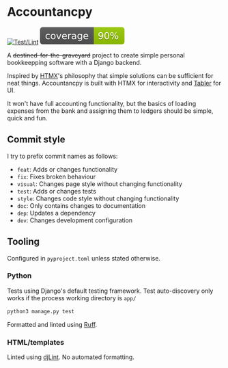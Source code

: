 # Accountancpy

[![Test/Lint](https://github.com/Encephala/accountancpy/actions/workflows/test.yml/badge.svg)](https://github.com/Encephala/accountancpy/actions/workflows/test.yml)
![Coverage](media/coverage.svg)

A ~~destined-for-the-graveyard~~ project to create simple personal
bookkeepping software with a Django backend.

Inspired by [HTMX](https://htmx.org/)'s philosophy that simple solutions can be sufficient for neat things.
Accountancpy is built with HTMX for interactivity and [Tabler](https://tabler.io/) for UI.

It won't have full accounting functionality, but the basics of loading expenses
from the bank and assigning them to ledgers should be simple, quick and fun.

## Commit style

I try to prefix commit names as follows:

- `feat`: Adds or changes functionality
- `fix`: Fixes broken behaviour
- `visual`: Changes page style without changing functionality
- `test`: Adds or changes tests
- `style`: Changes code style without changing functionality
- `doc`: Only contains changes to documentation
- `dep`: Updates a dependency
- `dev`: Changes development configuration

## Tooling

Configured in `pyproject.toml` unless stated otherwise.

### Python

Tests using Django's default testing framework.
Test auto-discovery only works if the process working directory is `app/`

```bash
python3 manage.py test
```

Formatted and linted using [Ruff](https://docs.astral.sh/ruff/).

### HTML/templates

Linted using [djLint](https://www.djlint.com/).
No automated formatting.
